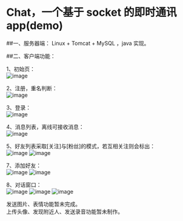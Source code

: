 # Chat，一个基于 socket 的即时通讯 app(demo)  


##一、服务器端：
Linux + Tomcat + MySQL ，java 实现。   



##二、客户端功能：    

1、初始页：  
![image](https://github.com/coffeehu/Chat/blob/master/README-Img/splash.jpeg)     



2、注册，重名判断：  
![image](https://github.com/coffeehu/Chat/blob/master/README-Img/reg.jpeg)    


3、登录：  
![image](https://github.com/coffeehu/Chat/blob/master/README-Img/login.jpeg)    


4、消息列表，离线可接收消息：  
![image](https://github.com/coffeehu/Chat/blob/master/README-Img/messages.jpeg)    


5、好友列表采取[关注]与[粉丝]的模式，若互相关注则会标出：  
![image](https://github.com/coffeehu/Chat/blob/master/README-Img/watch.jpeg) ![image](https://github.com/coffeehu/Chat/blob/master/README-Img/fans.jpeg)    


7、添加好友：  
![image](https://github.com/coffeehu/Chat/blob/master/README-Img/add.jpeg) ![image](https://github.com/coffeehu/Chat/blob/master/README-Img/add2.jpeg)    
 


8、对话窗口：  
![image](https://github.com/coffeehu/Chat/blob/master/README-Img/chat1.jpeg) ![image](https://github.com/coffeehu/Chat/blob/master/README-Img/chat2.jpeg) ![image](https://github.com/coffeehu/Chat/blob/master/README-Img/chat3.jpeg)  

发送图片、表情功能暂未完成。  
上传头像、发现附近人、发送录音功能暂未制作。


